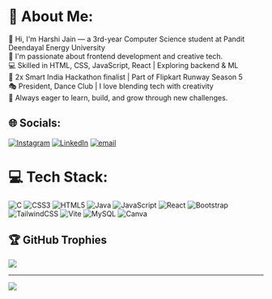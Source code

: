 # 💫 About Me:
👋 Hi, I'm Harshi Jain — a 3rd-year Computer Science student at Pandit Deendayal Energy University <br>💭 I'm passionate about frontend development and creative tech.<br>💻 Skilled in HTML, CSS, JavaScript, React | Exploring backend & ML<br>🚀 2x Smart India Hackathon finalist | Part of Flipkart Runway Season 5<br>🎭 President, Dance Club | I love blending tech with creativity<br>🌱 Always eager to learn, build, and grow through new challenges.


## 🌐 Socials:
[![Instagram](https://img.shields.io/badge/Instagram-%23E4405F.svg?logo=Instagram&logoColor=white)](https://instagram.com/jainharshi_) [![LinkedIn](https://img.shields.io/badge/LinkedIn-%230077B5.svg?logo=linkedin&logoColor=white)](https://linkedin.com/in/harshi-jain-b72903288) [![email](https://img.shields.io/badge/Email-D14836?logo=gmail&logoColor=white)](mailto:harshi.r.jain2005@gmail.com) 

# 💻 Tech Stack:
![C](https://img.shields.io/badge/c-%2300599C.svg?style=flat&logo=c&logoColor=white) ![CSS3](https://img.shields.io/badge/css3-%231572B6.svg?style=flat&logo=css3&logoColor=white) ![HTML5](https://img.shields.io/badge/html5-%23E34F26.svg?style=flat&logo=html5&logoColor=white) ![Java](https://img.shields.io/badge/java-%23ED8B00.svg?style=flat&logo=openjdk&logoColor=white) ![JavaScript](https://img.shields.io/badge/javascript-%23323330.svg?style=flat&logo=javascript&logoColor=%23F7DF1E) ![React](https://img.shields.io/badge/react-%2320232a.svg?style=flat&logo=react&logoColor=%2361DAFB) ![Bootstrap](https://img.shields.io/badge/bootstrap-%238511FA.svg?style=flat&logo=bootstrap&logoColor=white) ![TailwindCSS](https://img.shields.io/badge/tailwindcss-%2338B2AC.svg?style=flat&logo=tailwind-css&logoColor=white) ![Vite](https://img.shields.io/badge/vite-%23646CFF.svg?style=flat&logo=vite&logoColor=white) ![MySQL](https://img.shields.io/badge/mysql-4479A1.svg?style=flat&logo=mysql&logoColor=white) ![Canva](https://img.shields.io/badge/Canva-%2300C4CC.svg?style=flat&logo=Canva&logoColor=white)

## 🏆 GitHub Trophies
![](https://github-profile-trophy.vercel.app/?username=HarshiJain20&theme=radical&no-frame=false&no-bg=true&margin-w=4)

---
[![](https://visitcount.itsvg.in/api?id=HarshiJain20&icon=0&color=0)](https://visitcount.itsvg.in)

<!-- Proudly created with GPRM ( https://gprm.itsvg.in ) -->
